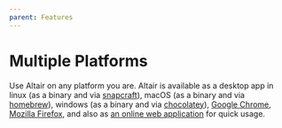 ```yaml
---
parent: Features
---
```


# Multiple Platforms

Use Altair on any platform you are. Altair is available as a desktop app in linux (as a binary and via [snapcraft](https://snapcraft.io/altair)),
macOS (as a binary and via [homebrew](https://formulae.brew.sh/cask/altair-graphql-client)), windows (as a binary and via [chocolatey](https://community.chocolatey.org/packages/altair-graphql)), [Google Chrome](https://chrome.google.com/webstore/detail/altair-graphql-client/flnheeellpciglgpaodhkhmapeljopja), [Mozilla Firefox](https://addons.mozilla.org/en-US/firefox/addon/altair-graphql-client/), and also as [an online web application](https://web.altairgraphql.dev/) for quick usage.
